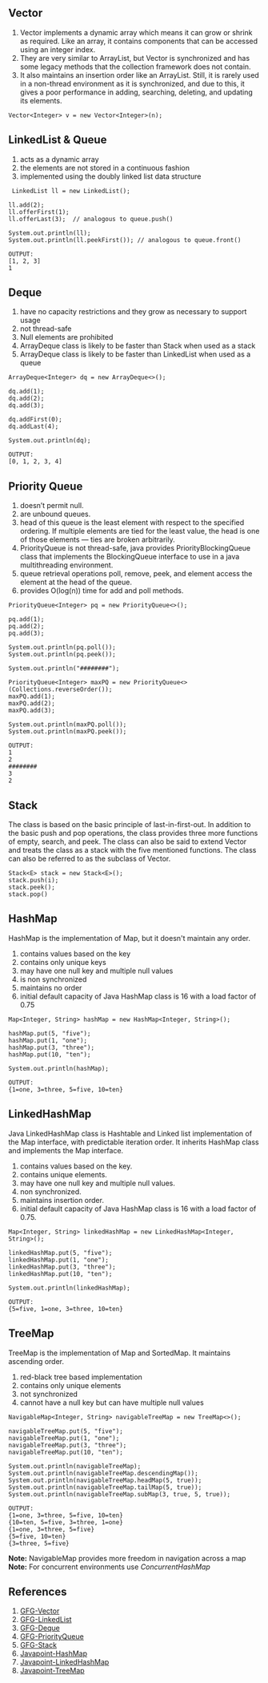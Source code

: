 ## Vector
1. Vector implements a dynamic array which means it can grow or shrink as required. Like an array, it contains components that can be accessed using an integer index.
2. They are very similar to ArrayList, but Vector is synchronized and has some legacy methods that the collection framework does not contain.
3. It also maintains an insertion order like an ArrayList. Still, it is rarely used in a non-thread environment as it is synchronized, and due to this, it gives a poor performance in adding, searching, deleting, and updating its elements.

```
Vector<Integer> v = new Vector<Integer>(n);
```

## LinkedList & Queue
1. acts as a dynamic array
2. the elements are not stored in a continuous fashion
3. implemented using the doubly linked list data structure

```
 LinkedList ll = new LinkedList();

ll.add(2);
ll.offerFirst(1);
ll.offerLast(3);  // analogous to queue.push()

System.out.println(ll);
System.out.println(ll.peekFirst()); // analogous to queue.front()
```
```
OUTPUT:
[1, 2, 3]
1
```

## Deque
1. have no capacity restrictions and they grow as necessary to support usage
2. not thread-safe 
3. Null elements are prohibited
4. ArrayDeque class is likely to be faster than Stack when used as a stack
5. ArrayDeque class is likely to be faster than LinkedList when used as a queue

```
ArrayDeque<Integer> dq = new ArrayDeque<>();

dq.add(1);
dq.add(2);
dq.add(3);

dq.addFirst(0);
dq.addLast(4);

System.out.println(dq);
```
```
OUTPUT:
[0, 1, 2, 3, 4]
```
## Priority Queue
1. doesn’t permit null.
2. are unbound queues.
3. head of this queue is the least element with respect to the specified ordering. If multiple elements are tied for the least value, the head is one of those elements — ties are broken arbitrarily.
4. PriorityQueue is not thread-safe, java provides PriorityBlockingQueue class that implements the BlockingQueue interface to use in a java multithreading environment.
5. queue retrieval operations poll,  remove,  peek, and element access the element at the head of the queue.
6. provides O(log(n)) time for add and poll methods.

```
PriorityQueue<Integer> pq = new PriorityQueue<>();

pq.add(1);
pq.add(2);
pq.add(3);

System.out.println(pq.poll());
System.out.println(pq.peek());

System.out.println("########");

PriorityQueue<Integer> maxPQ = new PriorityQueue<>(Collections.reverseOrder());
maxPQ.add(1);
maxPQ.add(2);
maxPQ.add(3);

System.out.println(maxPQ.poll());
System.out.println(maxPQ.peek());
```
```
OUTPUT:
1
2
########
3
2
```

## Stack
The class is based on the basic principle of last-in-first-out. In addition to the basic push and pop operations, the class provides three more functions of empty, search, and peek. The class can also be said to extend Vector and treats the class as a stack with the five mentioned functions. The class can also be referred to as the subclass of Vector.

```
Stack<E> stack = new Stack<E>();
stack.push(i);
stack.peek();
stack.pop()
```

## HashMap
HashMap is the implementation of Map, but it doesn't maintain any order.
1. contains values based on the key
2. contains only unique keys
3. may have one null key and multiple null values
4. is non synchronized
5. maintains no order
6. initial default capacity of Java HashMap class is 16 with a load factor of 0.75
```
Map<Integer, String> hashMap = new HashMap<Integer, String>();

hashMap.put(5, "five");
hashMap.put(1, "one");
hashMap.put(3, "three");
hashMap.put(10, "ten");

System.out.println(hashMap);
```
```
OUTPUT:
{1=one, 3=three, 5=five, 10=ten}
```

## LinkedHashMap
Java LinkedHashMap class is Hashtable and Linked list implementation of the Map interface, with predictable iteration order. It inherits HashMap class and implements the Map interface.
1. contains values based on the key.
2. contains unique elements.
3. may have one null key and multiple null values.
4. non synchronized.
5. maintains insertion order.
6. initial default capacity of Java HashMap class is 16 with a load factor of 0.75.

```
Map<Integer, String> linkedHashMap = new LinkedHashMap<Integer, String>();

linkedHashMap.put(5, "five");
linkedHashMap.put(1, "one");
linkedHashMap.put(3, "three");
linkedHashMap.put(10, "ten");

System.out.println(linkedHashMap);
```
```
OUTPUT:
{5=five, 1=one, 3=three, 10=ten}
```

## TreeMap
TreeMap is the implementation of Map and SortedMap. It maintains ascending order.
1. red-black tree based implementation
2. contains only unique elements
3. not synchronized
4. cannot have a null key but can have multiple null values

```
NavigableMap<Integer, String> navigableTreeMap = new TreeMap<>();

navigableTreeMap.put(5, "five");
navigableTreeMap.put(1, "one");
navigableTreeMap.put(3, "three");
navigableTreeMap.put(10, "ten");

System.out.println(navigableTreeMap);
System.out.println(navigableTreeMap.descendingMap());
System.out.println(navigableTreeMap.headMap(5, true));
System.out.println(navigableTreeMap.tailMap(5, true));
System.out.println(navigableTreeMap.subMap(3, true, 5, true));
```
```
OUTPUT:
{1=one, 3=three, 5=five, 10=ten}
{10=ten, 5=five, 3=three, 1=one}
{1=one, 3=three, 5=five}
{5=five, 10=ten}
{3=three, 5=five}
```
**Note:** NavigableMap provides more freedom in navigation across a map <br>
**Note:** For concurrent environments use *ConcurrentHashMap*

## References
1. [GFG-Vector](https://www.geeksforgeeks.org/java-util-vector-class-java/)
2. [GFG-LinkedList](https://www.geeksforgeeks.org/linked-list-in-java/)
3. [GFG-Deque](https://www.geeksforgeeks.org/arraydeque-in-java/)
4. [GFG-PriorityQueue](https://www.geeksforgeeks.org/priority-queue-class-in-java/)
5. [GFG-Stack](https://www.geeksforgeeks.org/stack-class-in-java/)
6. [Javapoint-HashMap](https://www.javatpoint.com/java-hashmap)
7. [Javapoint-LinkedHashMap](https://www.javatpoint.com/java-linkedhashmap)
8. [Javapoint-TreeMap](https://www.javatpoint.com/java-treemap)
